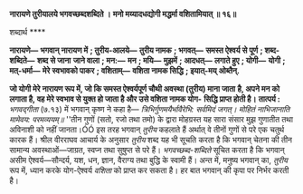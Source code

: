 **नारायणे तुरीयालये भगवच्छब्दशब्दिते ।** **मनो मय्यादधद्योगी मद्धर्मा वशितामियात् ॥ १६॥** 

शब्दार्थ **** 

**नारायणे—** **भगवान् नारायण में** **; तुरीय-आलये—** **तुरीय नामक** **; भगवत्—** **समस्त ऐश्वर्य से पूर्ण** **; शब्द-शब्दिते—** **शब्द से जाना** **जाने वाला** **; मन:—** **मन** **; मयि—** **मुझमें** **; आदधत्—** **लगाते हुए** **; योगी—** **योगी** **; मत्-धर्मा—** **मेरे स्वभावको पाकर** **; वशिताम्—** **वशिता नामक सिद्धि** **; इयात्-मय् ओब्तैन्.** 

**जो योगी मेरे नारायण रूप में, जो कि समस्त ऐश्वर्यपूर्ण चौथी अवस्था (तुरीय) माना जाता** **है, अपने मन को लगाता है, वह मेरे स्वभाव से युक्त हो जाता है और उसे वशिता नामक योग-** **सिद्धि प्राप्त होती है।** **तात्पर्य :** *भगवद्गीता* (७.१३) में भगवान् कृष्ण ने कहा है— *त्रिभिर्गुणमयैर्भावैरेभि: सर्वमिदं जगत्।* *मोहितं नाभिजानाति मामेवय: परमव्ययम्॥* ''तीन गुणों (सतो, रजो तथा तमो) के द्वारा मोहग्रस्त यह सारा संसार मुझ गुणातीत तथा अविनाशी को नहीं जानता।ÓÓ इस तरह भगवान् *तुरीय* कहलाते हैं अर्थात् वे तीनों गुणों से परे एक चतुर्थ कारक हैं। श्रील वीरराघव आचार्य के अनुसार *तुरीय* शब्द यह भी सूचति करता है कि भगवान् चेतना की तीन सामान्य अवस्थाओं—जाग्रत, स्वप्न तथा सुषुप्त से परे हैं। *भगवच्छब्द-शब्दिते* सूचित करता है कि भगवान् असीम ऐश्वर्य—सौन्दर्य, यश, धन, ज्ञान, वैराग्य तथा बुद्धि के स्वामी हैं। अन्त में, मनुष्य भगवान् का, *तुरीय* रूप में, ध्यान करके योग-ऐश्वर्य *वशिता* को प्राप्त कर सकता है। हर बात भगवान् की कृपा पर निर्भर करती है।  